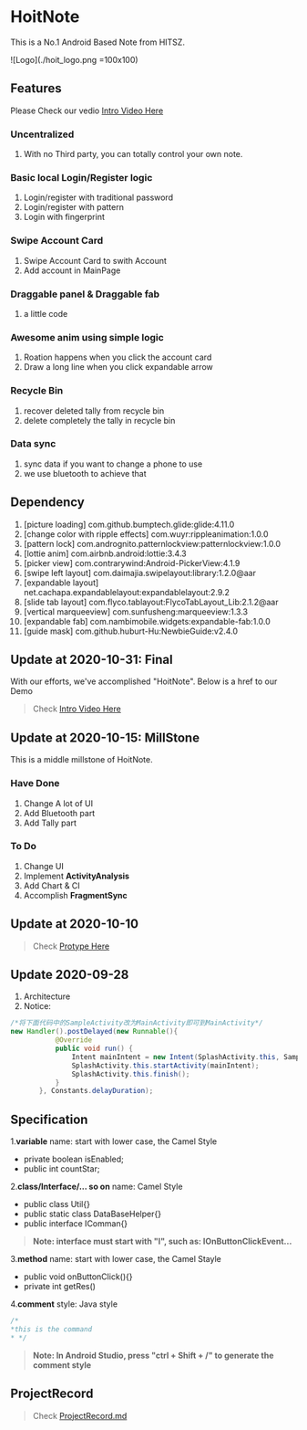 # HoitNote

This is a No.1 Android Based Note from HITSZ.

![Logo](./hoit_logo.png =100x100)

## Features

Please Check our vedio [Intro Video Here](./HoitNote.mp4)

### Uncentralized

1. With no Third party, you can totally control your own note.

### Basic local Login/Register logic

1. Login/register with traditional password
2. Login/register with pattern
3. Login with fingerprint

### Swipe Account Card

1. Swipe Account Card to swith Account
2. Add account in MainPage

### Draggable panel & Draggable fab

1. a little code

### Awesome anim using simple logic

1. Roation happens when you click the account card
2. Draw a long line when you click expandable arrow

### Recycle Bin

1. recover deleted tally from recycle bin
2. delete completely the tally in recycle bin

### Data sync

1. sync data if you want to change a phone to use
2. we use bluetooth to achieve that

## Dependency

1. [picture loading] com.github.bumptech.glide:glide:4.11.0
2. [change color with ripple effects] com.wuyr:rippleanimation:1.0.0
3. [pattern lock] com.andrognito.patternlockview:patternlockview:1.0.0
4. [lottie anim] com.airbnb.android:lottie:3.4.3
5. [picker view] com.contrarywind:Android-PickerView:4.1.9
6. [swipe left layout] com.daimajia.swipelayout:library:1.2.0@aar
7. [expandable layout] net.cachapa.expandablelayout:expandablelayout:2.9.2
8. [slide tab layout] com.flyco.tablayout:FlycoTabLayout_Lib:2.1.2@aar
9. [vertical marqueeview] com.sunfusheng:marqueeview:1.3.3
10. [expandable fab] com.nambimobile.widgets:expandable-fab:1.0.0
11. [guide mask] com.github.huburt-Hu:NewbieGuide:v2.4.0

## Update at 2020-10-31: Final

With our efforts, we've accomplished "HoitNote". Below is a href to our Demo
> Check [Intro Video Here](./HoitNote.mp4)

## Update at 2020-10-15: MillStone

This is a middle millstone of HoitNote.  

### Have Done

1. Change A lot of UI
2. Add Bluetooth part
3. Add Tally part

### To Do

1. Change UI
2. Implement **ActivityAnalysis**
3. Add Chart & CI
4. Accomplish **FragmentSync**

## Update at 2020-10-10

> Check [Protype Here](https://modao.cc/app/6586f50c7704b77aec1c8f04667addcf1b4e3f81/embed/v2)

## Update 2020-09-28

1. Architecture
2. Notice:

 ```java
 /*将下面代码中的SampleActivity改为MainActivity即可到MainActivity*/
 new Handler().postDelayed(new Runnable(){
            @Override
            public void run() {
                Intent mainIntent = new Intent(SplashActivity.this, SampleActivity.class);
                SplashActivity.this.startActivity(mainIntent);
                SplashActivity.this.finish();
            }
        }, Constants.delayDuration);

 ```

## Specification

1.**variable** name: start with lower case, the Camel Style

- private boolean isEnabled;
- public int countStar;

2.**class/Interface/... so on** name: Camel Style

- public class Util{}
- public static class DataBaseHelper{}
- public interface IComman{}

> **Note: interface must start with "I", such as: IOnButtonClickEvent...**

3.**method** name: start with lower case, the Camel Stayle

- public void onButtonClick(){}
- private int getRes()

4.**comment** style: Java style

 ```java
 /*
 *this is the command
 * */
 ```

> **Note: In Android Studio, press "ctrl + Shift + /" to generate the comment style**

## ProjectRecord

> Check [ProjectRecord.md](https://github.com/Hoit-23o2/HoitNote/blob/master/ProjectRecord.md)
